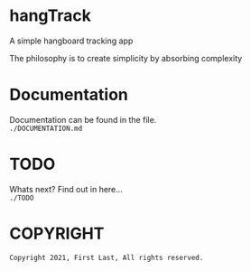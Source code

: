 # hangTrack
 A simple hangboard tracking app  

 The philosophy is to create simplicity by absorbing complexity

# Documentation

Documentation can be found in the file.  
`./DOCUMENTATION.md`

# TODO

Whats next? Find out in here...  
`./TODO`

# COPYRIGHT
 `Copyright 2021, First Last, All rights reserved.`